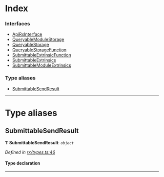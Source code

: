 

# Index

### Interfaces

* [ApiRxInterface](../interfaces/_rx_types_.apirxinterface.md)
* [QueryableModuleStorage](../interfaces/_rx_types_.queryablemodulestorage.md)
* [QueryableStorage](../interfaces/_rx_types_.queryablestorage.md)
* [QueryableStorageFunction](../interfaces/_rx_types_.queryablestoragefunction.md)
* [SubmittableExtrinsicFunction](../interfaces/_rx_types_.submittableextrinsicfunction.md)
* [SubmittableExtrinsics](../interfaces/_rx_types_.submittableextrinsics.md)
* [SubmittableModuleExtrinsics](../interfaces/_rx_types_.submittablemoduleextrinsics.md)

### Type aliases

* [SubmittableSendResult](_rx_types_.md#submittablesendresult)

---

# Type aliases

<a id="submittablesendresult"></a>

##  SubmittableSendResult

**Ƭ SubmittableSendResult**: *`object`*

*Defined in [rx/types.ts:46](https://github.com/polkadot-js/api/blob/62723ca/packages/api/src/rx/types.ts#L46)*

#### Type declaration

___

